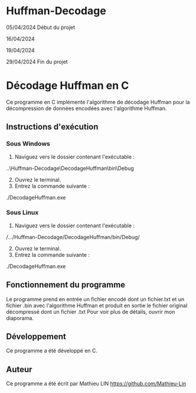 # Huffman-Decodage

05/04/2024
Début du projet

16/04/2024

19/04/2024

29/04/2024
Fin du projet

# Décodage Huffman en C

Ce programme en C implémente l'algorithme de décodage Huffman pour la décompression de données encodées avec l'algorithme Huffman.

## Instructions d'exécution

### Sous Windows

1. Naviguez vers le dossier contenant l'exécutable :

..\Huffman-Decodage\DecodageHuffman\bin\Debug

2. Ouvrez le terminal.
3. Entrez la commande suivante :

./DecodageHuffman.exe

### Sous Linux

1. Naviguez vers le dossier contenant l'exécutable :

/.../Huffman-Decodage/DecodageHuffman/bin/Debug/

2. Ouvrez le terminal.
3. Entrez la commande suivante :

./DecodageHuffman.exe

## Fonctionnement du programme

Le programme prend en entrée un fichier encodé dont un fichier.txt et un fichier .bin avec l'algorithme Huffman et produit en sortie le fichier original décompressé dont un fichier .txt
Pour voir plus de détails, ouvrir mon diaporama.

## Développement

Ce programme a été développé en C.

## Auteur

Ce programme a été écrit par Mathieu LIN https://github.com/Mathieu-Lin
